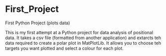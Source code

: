 # First_Project
First Python Project (plots data)

This is my first attempt at a Python project for data analysis of positional data.
It takes a csv file (formatted from another application) and extarcts teh data required to create a polar plot in MatPlotLib.
It allows you to choose teh targets you want plotted and select a colour for each plot.

